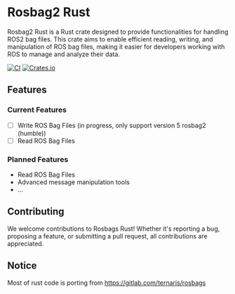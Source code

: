 # Rosbag2 Rust

Rosbag2 Rust is a Rust crate designed to provide functionalities for handling ROS2 bag files. This crate aims to enable efficient reading, writing, and manipulation of ROS bag files, making it easier for developers working with ROS to manage and analyze their data.

[![CI][actions-badge]][actions-url]
[![Crates.io][crates-badge]][crates-url]

[crates-badge]: https://img.shields.io/crates/v/rosbag2-rs.svg
[crates-url]: https://crates.io/crates/rosbag2-rs
[actions-badge]: https://github.com/NerdToMars/rosbag2-rs/actions/workflows/ci.yaml/badge.svg
[actions-url]: https://github.com/NerdToMars/rosbag2-rs/actions/workflows/ci.yaml

## Features

### Current Features

- [ ] Write ROS Bag Files (in progress, only support version 5 rosbag2 (humble))
- [ ] Read ROS Bag Files

### Planned Features

- Read ROS Bag Files
- Advanced message manipulation tools
- ...

## Contributing

We welcome contributions to Rosbags Rust! Whether it's reporting a bug, proposing a feature, or submitting a pull request, all contributions are appreciated.

## Notice

Most of rust code is porting from https://gitlab.com/ternaris/rosbags

